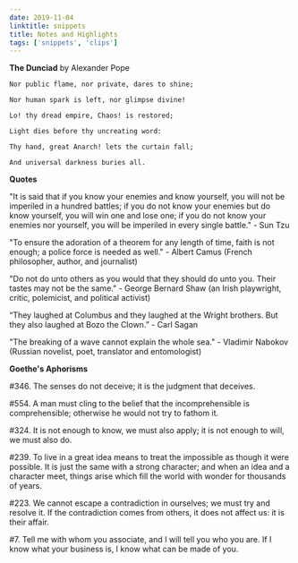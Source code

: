 ```yaml
---
date: 2019-11-04
linktitle: snippets 
title: Notes and Highlights
tags: ['snippets', 'clips']
---
```


**The Dunciad** by Alexander Pope

```
Nor public flame, nor private, dares to shine;

Nor human spark is left, nor glimpse divine!

Lo! thy dread empire, Chaos! is restored;

Light dies before thy uncreating word:

Thy hand, great Anarch! lets the curtain fall;

And universal darkness buries all.
```

**Quotes**

"It is said that if you know your enemies and know yourself, you will not be imperiled in a hundred battles; if you do not know your enemies but do know yourself, you will win one and lose one; if you do not know your enemies nor yourself, you will be imperiled in every single battle." - Sun Tzu

"To ensure the adoration of a theorem for any length of time, faith is not enough; a police force is needed as well." - Albert Camus (French philosopher, author, and journalist)

"Do not do unto others as you would that they should do unto you. Their tastes may not be the same." - George Bernard Shaw (an Irish playwright, critic, polemicist, and political activist)

“They laughed at Columbus and they laughed at the Wright brothers. But they also laughed at Bozo the Clown.” - Carl Sagan 

"The breaking of a wave cannot explain the whole sea." - Vladimir Nabokov (Russian novelist, poet, translator and entomologist)

**Goethe's Aphorisms**

#346. The senses do not deceive; it is the judgment that deceives.

#554. A man must cling to the belief that the incomprehensible is comprehensible; otherwise he would not try to fathom it.

#324. It is not enough to know, we must also apply; it is not enough to will, we must also do.

#239. To live in a great idea means to treat the impossible as though it were possible. It is just the same with a strong character; and when an idea and a character meet, things arise which fill the world with wonder for thousands of years.

#223. We cannot escape a contradiction in ourselves; we must try and resolve it. If the contradiction comes from others, it does not affect us: it is their affair.

#7. Tell me with whom you associate, and I will tell you who you are. If I know what your business is, I know what can be made of you.
